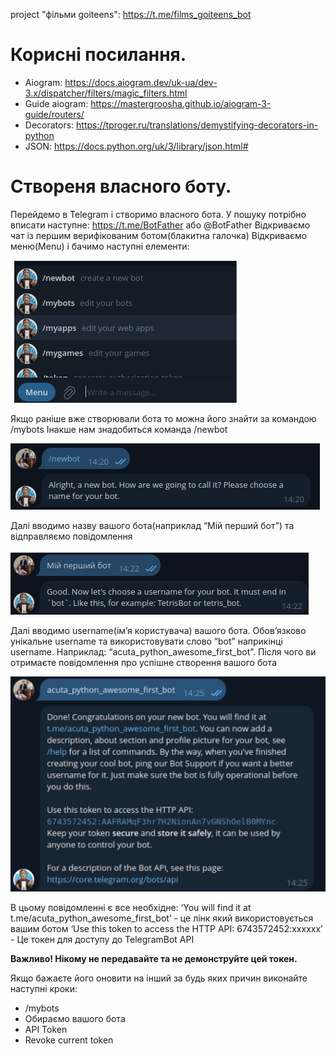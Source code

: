 
project "фільми goiteens": https://t.me/films_goiteens_bot

# Корисні посилання.
 - Aiogram: https://docs.aiogram.dev/uk-ua/dev-3.x/dispatcher/filters/magic_filters.html
 - Guide aiogram: https://mastergroosha.github.io/aiogram-3-guide/routers/
 - Decorators: https://tproger.ru/translations/demystifying-decorators-in-python
 - JSON: https://docs.python.org/uk/3/library/json.html#


# Створеня власного боту.

Перейдемо в Telegram і створимо власного бота. У пошуку потрібно вписати наступне: https://t.me/BotFather або @BotFather
Відкриваємо чат із першим верифікованим ботом(блакитна галочка)
Відкриваємо меню(Menu) і бачимо наступні елементи:

![img.png](images/img.png)


Якщо раніше вже створювали бота то можна його знайти за командою /mybots 
Інакше нам знадобиться команда /newbot


![img.png](images/img_2.png)


Далі вводимо назву вашого бота(наприклад “Мій перший бот”) та відправляємо повідомлення


![img.png](images/img_3.png)


Далі вводимо username(ім’я користувача) вашого бота. Обов’язково унікальне username та використовувати слово “bot” наприкінці username. Наприклад: “acuta_python_awesome_first_bot”. Після чого ви отримаєте повідомлення про успішне створення вашого бота


![img_1.png](images/img_4.png)


В цьому повідомленні є все необхідне:
‘You will find it at t.me/acuta_python_awesome_first_bot’ - це лінк який використовується вашим ботом
‘Use this token to access the HTTP API:
6743572452:xxxxxx’ - Це токен для доступу до TelegramBot API

__Важливо! Нікому не передавайте та не демонструйте цей токен.__

Якщо бажаєте його оновити на інший за будь яких причин виконайте наступні кроки:
 - /mybots
 - Обираємо вашого бота
 - API Token
 - Revoke current token

